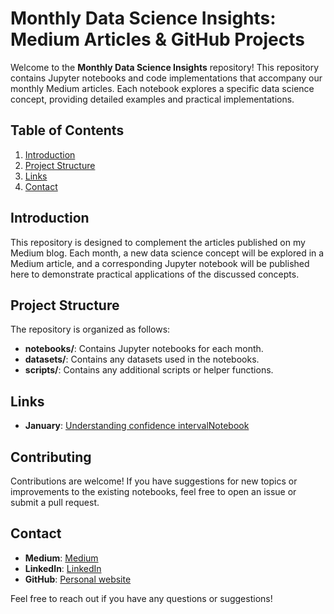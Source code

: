 # Monthly Data Science Insights: Medium Articles & GitHub Projects

Welcome to the **Monthly Data Science Insights** repository! This repository contains Jupyter notebooks and code implementations that accompany our monthly Medium articles. Each notebook explores a specific data science concept, providing detailed examples and practical implementations.

## Table of Contents

1. [Introduction](#introduction)
2. [Project Structure](#project-structure)
3. [Links](#links)
4. [Contact](#contact)

## Introduction

This repository is designed to complement the articles published on my Medium blog. Each month, a new data science concept will be explored in a Medium article, and a corresponding Jupyter notebook will be published here to demonstrate practical applications of the discussed concepts.

## Project Structure

The repository is organized as follows:


- **notebooks/**: Contains Jupyter notebooks for each month.
- **datasets/**: Contains any datasets used in the notebooks.
- **scripts/**: Contains any additional scripts or helper functions.

## Links

- **January**: [Understanding confidence interval]((https://medium.com/@cartelgouabou/understanding-confidence-intervals-in-medical-task-prediction-c7694a1d3205))[Notebook]((https://medium.com/@cartelgouabou/understanding-confidence-intervals-in-medical-task-prediction-c7694a1d3205))

## Contributing

Contributions are welcome! If you have suggestions for new topics or improvements to the existing notebooks, feel free to open an issue or submit a pull request.


## Contact

- **Medium**: [Medium](https://medium.com/@yourprofile)
- **LinkedIn**: [LinkedIn](https://www.linkedin.com/in/yourprofile)
- **GitHub**: [Personal website](https://github.com/yourprofile)

Feel free to reach out if you have any questions or suggestions!

